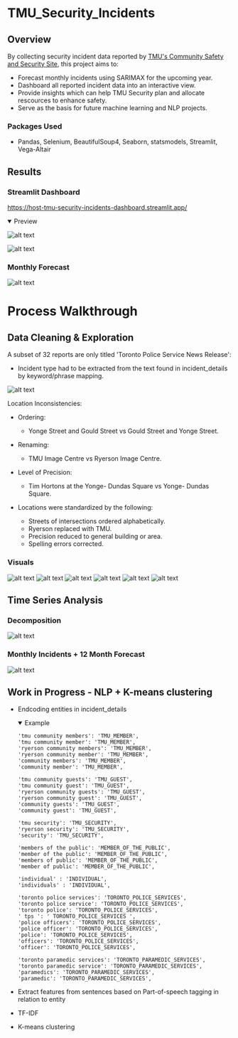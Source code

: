 # TMU_Security_Incidents
## Overview
By collecting security incident data reported by [TMU's Community Safety and Security Site](https://www.torontomu.ca/community-safety-security/security-incidents/list-of-security-incidents/), this project aims to:
- Forecast monthly incidents using SARIMAX for the upcoming year.
- Dashboard all reported incident data into an interactive view.
- Provide insights which can help TMU Security plan and allocate rescources to enhance safety.
- Serve as the basis for future machine learning and NLP projects.

### Packages Used
- Pandas, Selenium, BeautifulSoup4, Seaborn, statsmodels, Streamlit, Vega-Altair

## Results

### Streamlit Dashboard
https://host-tmu-security-incidents-dashboard.streamlit.app/

  <details open>
  <summary>Preview</summary>
    
  ![alt text](https://github.com/timothycho01/TMU_Security_Incidents/blob/main/readme_visuals/dashboard.png?raw=true)
  
  </details>

![alt text](https://github.com/timothycho01/TMU_Security_Incidents/blob/main/readme_visuals/dashboard_demo.gif?raw=true)

### Monthly Forecast
![alt text](https://github.com/timothycho01/TMU_Security_Incidents/blob/main/readme_visuals/monthly_history_and_forecast.png?raw=true)

# Process Walkthrough
## Data Cleaning & Exploration
A subset of 32 reports are only titled 'Toronto Police Service News Release':
- Incident type had to be extracted from the text found in incident_details by keyword/phrase mapping.

![alt text](https://github.com/timothycho01/TMU_Security_Incidents/blob/main/readme_visuals/incidents_from_news_releases.png?raw=true)

Location Inconsistencies:
- Ordering:
  - Yonge Street and Gould Street vs Gould Street and Yonge Street.

- Renaming:
  - TMU Image Centre vs Ryerson Image Centre.

- Level of Precision:
  - Tim Hortons at the Yonge- Dundas Square vs Yonge- Dundas Square.
    
- Locations were standardized by the following:
  - Streets of intersections ordered alphabetically.
  - Ryerson replaced with TMU.
  - Precision reduced to general building or area.
  - Spelling errors corrected.

### Visuals
![alt text](https://github.com/timothycho01/TMU_Security_Incidents/blob/main/readme_visuals/incidents_by_location.png?raw=true)
![alt text](https://github.com/timothycho01/TMU_Security_Incidents/blob/main/readme_visuals/incidents_by_type.png?raw=true)
![alt text](https://github.com/timothycho01/TMU_Security_Incidents/blob/main/readme_visuals/incidents_by_hour.png?raw=true)
![alt text](https://github.com/timothycho01/TMU_Security_Incidents/blob/main/readme_visuals/incidents_by_weekday.png?raw=true)
![alt text](https://github.com/timothycho01/TMU_Security_Incidents/blob/main/readme_visuals/incidents_by_month.png?raw=true)
![alt text](https://github.com/timothycho01/TMU_Security_Incidents/blob/main/readme_visuals/incidents_by_year.png?raw=true)

## Time Series Analysis
### Decomposition
![alt text](https://github.com/timothycho01/TMU_Security_Incidents/blob/main/readme_visuals/decomposition.png?raw=true)

### Monthly Incidents + 12 Month Forecast
![alt text](https://github.com/timothycho01/TMU_Security_Incidents/blob/main/readme_visuals/monthly_history_and_forecast.png?raw=true)

## Work in Progress - NLP + K-means clustering 
- Endcoding entities in incident_details
  <details open>
  <summary>Example</summary>

  ```
  'tmu community members': 'TMU_MEMBER',
  'tmu community member': 'TMU_MEMBER',
  'ryerson community members': 'TMU_MEMBER',
  'ryerson community member': 'TMU_MEMBER',
  'community members': 'TMU_MEMBER',
  'community member': 'TMU_MEMBER',

  'tmu community guests': 'TMU_GUEST',
  'tmu community guest': 'TMU_GUEST',
  'ryerson community guests': 'TMU_GUEST',
  'ryerson community guest': 'TMU_GUEST',
  'community guests': 'TMU_GUEST',
  'community guest': 'TMU_GUEST',

  'tmu security': 'TMU_SECURITY',
  'ryerson security': 'TMU_SECURITY',
  'security': 'TMU_SECURITY',

  'members of the public': 'MEMBER_OF_THE_PUBLIC',
  'member of the public': 'MEMBER_OF_THE_PUBLIC',
  'members of public': 'MEMBER_OF_THE_PUBLIC',
  'member of public': 'MEMBER_OF_THE_PUBLIC',

  'individual' : 'INDIVIDUAL',
  'individuals' : 'INDIVIDUAL',

  'toronto police services': 'TORONTO_POLICE_SERVICES',
  'toronto police service': 'TORONTO_POLICE_SERVICES',
  'toronto police': 'TORONTO_POLICE_SERVICES',
  ' tps ': ' TORONTO_POLICE_SERVICES ',
  'police officers': 'TORONTO_POLICE_SERVICES',
  'police officer': 'TORONTO_POLICE_SERVICES',
  'police': 'TORONTO_POLICE_SERVICES',
  'officers': 'TORONTO_POLICE_SERVICES',
  'officer': 'TORONTO_POLICE_SERVICES',

  'toronto paramedic services': 'TORONTO_PARAMEDIC_SERVICES',
  'toronto paramedic service': 'TORONTO_PARAMEDIC_SERVICES',
  'paramedics': 'TORONTO_PARAMEDIC_SERVICES',
  'paramedic': 'TORONTO_PARAMEDIC_SERVICES',
  ```
  </details>
- Extract features from sentences based on Part-of-speech tagging in relation to entity
- TF-IDF
- K-means clustering
